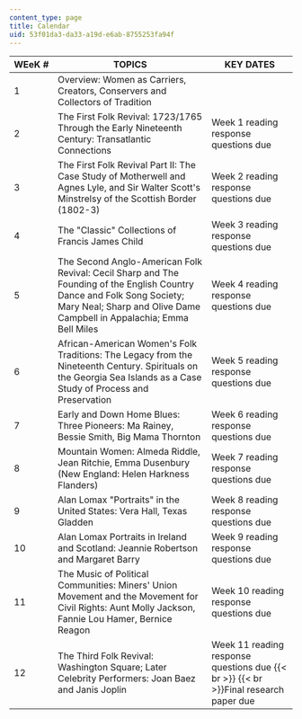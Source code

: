 ```yaml
---
content_type: page
title: Calendar
uid: 53f01da3-da33-a19d-e6ab-8755253fa94f
---
```


| WEeK # | TOPICS | KEY DATES |
| --- | --- | --- |
| 1 | Overview: Women as Carriers, Creators, Conservers and Collectors of Tradition | &nbsp; |
| 2 | The First Folk Revival: 1723/1765 Through the Early Nineteenth Century: Transatlantic Connections | Week 1 reading response questions due |
| 3 | The First Folk Revival Part II: The Case Study of Motherwell and Agnes Lyle, and Sir Walter Scott's Minstrelsy of the Scottish Border (1802-3) | Week 2 reading response questions due |
| 4 | The "Classic" Collections of Francis James Child | Week 3 reading response questions due |
| 5 | The Second Anglo-American Folk Revival: Cecil Sharp and The Founding of the English Country Dance and Folk Song Society; Mary Neal; Sharp and Olive Dame Campbell in Appalachia; Emma Bell Miles | Week 4 reading response questions due |
| 6 | African-American Women's Folk Traditions: The Legacy from the Nineteenth Century. Spirituals on the Georgia Sea Islands as a Case Study of Process and Preservation | Week 5 reading response questions due |
| 7 | Early and Down Home Blues: Three Pioneers: Ma Rainey, Bessie Smith, Big Mama Thornton | Week 6 reading response questions due |
| 8 | Mountain Women: Almeda Riddle, Jean Ritchie, Emma Dusenbury (New England: Helen Harkness Flanders) | Week 7 reading response questions due |
| 9 | Alan Lomax "Portraits" in the United States: Vera Hall, Texas Gladden | Week 8 reading response questions due |
| 10 | Alan Lomax Portraits in Ireland and Scotland: Jeannie Robertson and Margaret Barry | Week 9 reading response questions due |
| 11 | The Music of Political Communities: Miners' Union Movement and the Movement for Civil Rights: Aunt Molly Jackson, Fannie Lou Hamer, Bernice Reagon | Week 10 reading response questions due |
| 12 | The Third Folk Revival: Washington Square; Later Celebrity Performers: Joan Baez and Janis Joplin | Week 11 reading response questions due  {{< br >}}  {{< br >}}Final research paper due